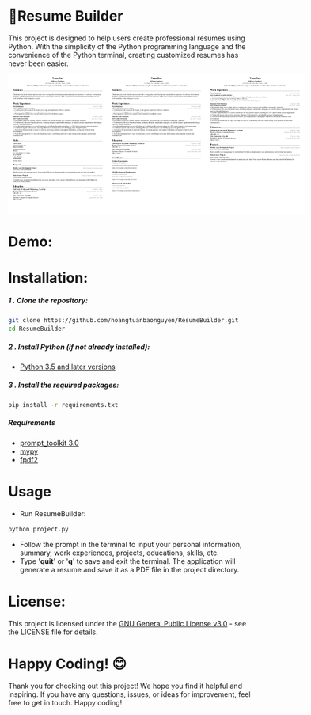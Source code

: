 # 📝Resume Builder

This project is designed to help users create professional resumes using Python. With the simplicity of the Python programming language and the convenience of the Python terminal, creating customized resumes has never been easier.

<!-- Example resumes -->
<div style="width: 200px; height: 282px; display: flex; flex-direction: row; justify-content: space-between;">
    <img src="sample/sample_resume_01.png" alt="Sample Resume 1" style="width: 200px; height: 282px;">
    <img src="sample/sample_resume_02.png" alt="Sample Resume 2" style="width: 200px; height: 282px;">
    <img src="sample/sample_resume_03.png" alt="Sample Resume 2" style="width: 200px; height: 282px;">
</div>

# Demo:
<!-- Link of my demo -->

# Installation:
##### 1 . Clone the repository:
```bash
git clone https://github.com/hoangtuanbaonguyen/ResumeBuilder.git
cd ResumeBuilder
```
##### 2 . Install Python (if not already installed):

* [Python 3.5 and later versions](https://www.python.org/downloads/)

##### 3 . Install the required packages:


```bash
pip install -r requirements.txt
```

##### Requirements
* [prompt_toolkit 3.0](https://python-prompt-toolkit.readthedocs.io/en/master/)
* [mypy](https://mypy.readthedocs.io/en/stable/)
* [fpdf2](https://pypi.org/project/fpdf2/)
# Usage
- Run ResumeBuilder:
```bash
python project.py
```
- Follow the prompt in the terminal to input your personal information, summary, work experiences, projects, educations, skills, etc.
- Type '**quit**' or '**q**' to save and exit the terminal. The application will generate a resume and save it as a PDF file in the project directory.

# License:

This project is licensed under the [GNU General Public License v3.0](LICENSE) - see the LICENSE file for details.
# Happy Coding! 😊

Thank you for checking out this project! We hope you find it helpful and inspiring. If you have any questions, issues, or ideas for improvement, feel free to get in touch. Happy coding!



